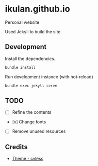 # ikulan.github.io

Personal website

Used Jekyll to build the site.


## Development
Install the dependencies.
```sh
bundle install
```

Run development instance (with hot-reload)
```sh
bundle exec jekyll serve
```


## TODO
- [ ] Refine the contents
- [v] Change fonts
- [ ] Remove unused resources



## Credits

- [Theme - cvless](https://github.com/piazzai/cvless)

